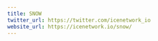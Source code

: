 ```yaml
---
title: SNOW
twitter_url: https://twitter.com/icenetwork_io
website_url: https://icenetwork.io/snow/
---
```


